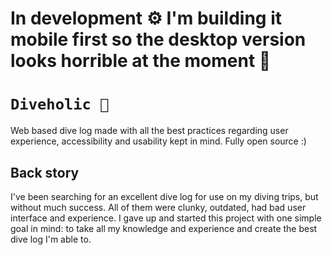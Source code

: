 # In development ⚙️ I'm building it mobile first so the desktop version looks horrible at the moment 😬

# `Diveholic 🤿`

Web based dive log made with all the best practices regarding user experience, accessibility and usability kept in mind. Fully open source :)

## Back story

I've been searching for an excellent dive log for use on my diving trips, but without much success. All of them were clunky, outdated, had bad user interface and experience. I gave up and started this project with one simple goal in mind: to take all my knowledge and experience and create the best dive log I'm able to.

